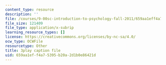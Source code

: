 ```yaml
---
content_type: resource
description: ''
file: /courses/9-00sc-introduction-to-psychology-fall-2011/659aa1eff4a75395b20a2d1b0e86421d_-cK1og4ElKE.vtt
file_size: 121409
file_type: application/x-subrip
learning_resource_types: []
license: https://creativecommons.org/licenses/by-nc-sa/4.0/
ocw_type: OCWFile
resourcetype: Other
title: 3play caption file
uid: 659aa1ef-f4a7-5395-b20a-2d1b0e86421d
---
```

